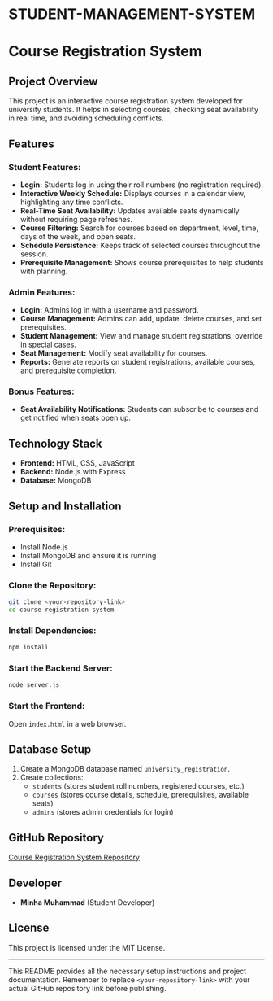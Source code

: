 # STUDENT-MANAGEMENT-SYSTEM
# Course Registration System

## Project Overview
This project is an interactive course registration system developed for university students. It helps in selecting courses, checking seat availability in real time, and avoiding scheduling conflicts.

## Features
### **Student Features:**
- **Login:** Students log in using their roll numbers (no registration required).
- **Interactive Weekly Schedule:** Displays courses in a calendar view, highlighting any time conflicts.
- **Real-Time Seat Availability:** Updates available seats dynamically without requiring page refreshes.
- **Course Filtering:** Search for courses based on department, level, time, days of the week, and open seats.
- **Schedule Persistence:** Keeps track of selected courses throughout the session.
- **Prerequisite Management:** Shows course prerequisites to help students with planning.

### **Admin Features:**
- **Login:** Admins log in with a username and password.
- **Course Management:** Admins can add, update, delete courses, and set prerequisites.
- **Student Management:** View and manage student registrations, override in special cases.
- **Seat Management:** Modify seat availability for courses.
- **Reports:** Generate reports on student registrations, available courses, and prerequisite completion.

### **Bonus Features:**
- **Seat Availability Notifications:** Students can subscribe to courses and get notified when seats open up.

## **Technology Stack**
- **Frontend:** HTML, CSS, JavaScript
- **Backend:** Node.js with Express
- **Database:** MongoDB

## **Setup and Installation**
### **Prerequisites:**
- Install Node.js
- Install MongoDB and ensure it is running
- Install Git

### **Clone the Repository:**
```bash
git clone <your-repository-link>
cd course-registration-system
```

### **Install Dependencies:**
```bash
npm install
```

### **Start the Backend Server:**
```bash
node server.js
```

### **Start the Frontend:**
Open `index.html` in a web browser.

## **Database Setup**
1. Create a MongoDB database named `university_registration`.
2. Create collections:
   - `students` (stores student roll numbers, registered courses, etc.)
   - `courses` (stores course details, schedule, prerequisites, available seats)
   - `admins` (stores admin credentials for login)

## **GitHub Repository**
[Course Registration System Repository](<your-github-repository-link>)

## **Developer**
- **Minha Muhammad** (Student Developer)

## **License**
This project is licensed under the MIT License.

---
This README provides all the necessary setup instructions and project documentation. Remember to replace `<your-repository-link>` with your actual GitHub repository link before publishing.


